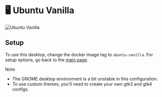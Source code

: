 # 🖥️ Ubuntu Vanilla
![Ubuntu Vanilla](https://i.imgur.com/J1Hl9jN.png)

## Setup
To use this desktop, change the docker image tag to `ubuntu-vanilla`. For setup options, go back to the [main page][setup].

> [!NOTE]
> * The GNOME desktop environment is a bit unstable in this configuration.
> * To use custom themes, you'll need to create your own gtk3 and gtk4 configs.


[setup]: https://github.com/tibor309/webtop?tab=readme-ov-file#setup

